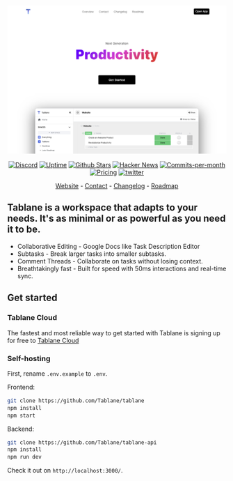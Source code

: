<p align="center">
  <img alt="tablane logo" src="https://github.com/tablane/.github/blob/main/tablane_overview.png?raw=true">
</p>
<p align="center">
  <a href='https://discord.com/invite/YpfCs7Xt2r'><img src='https://img.shields.io/discord/1050152388826238996?label=discord'  alt='Discord'/></a>
  <a href='https://status.tablane.net'><img src='https://betteruptime.com/status-badges/v1/monitor/jgon.svg'  alt='Uptime'/></a>
  <a href='https://github.com/tablane/tablane/stargazers'><img src='https://img.shields.io/github/stars/tablane/tablane'  alt='Github Stars'/></a>
  <a href="https://news.ycombinator.com/item?id=34279062"><img src="https://img.shields.io/badge/Hacker%20News-318-%23FF6600" alt="Hacker News"></a>
  <a href="https://github.com/tablane/tablane/pulse"><img src="https://img.shields.io/github/commit-activity/m/tablane/tablane" alt="Commits-per-month"></a>
  <a href="https://tablane.net"><img src="https://img.shields.io/badge/Pricing-Free-brightgreen" alt="Pricing"></a>
  <a href="https://twitter.com/tablane_net"><img src="https://img.shields.io/twitter/follow/tablane_net?style=flat" alt='twitter'></a>
</p>

<p align="center">
  <a href="https://tablane.net">Website</a> - <a href="https://tablane.net/contact">Contact</a> - <a href="https://tablane.net/changelog">Changelog</a> - <a href="https://app.tablane.net/shared/board/63906741c22c232ed88df799">Roadmap</a>
</p>

## Tablane is a workspace that adapts to your needs. It's as minimal or as powerful as you need it to be.

-   Collaborative Editing - Google Docs like Task Description Editor
-   Subtasks - Break larger tasks into smaller subtasks.
-   Comment Threads - Collaborate on tasks without losing context.
-   Breathtakingly fast - Built for speed with 50ms interactions and real-time sync.

## Get started

### Tablane Cloud

The fastest and most reliable way to get started with Tablane is signing up for free to [Tablane Cloud](https://tablane.net)

### Self-hosting

First, rename `.env.example` to `.env`.

Frontend:

```bash
git clone https://github.com/Tablane/tablane
npm install
npm start
```

Backend:

```bash
git clone https://github.com/Tablane/tablane-api
npm install
npm run dev
```

Check it out on `http://localhost:3000/`.

